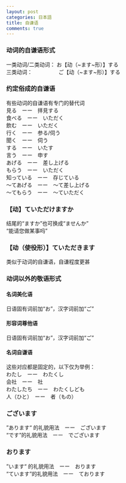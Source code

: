 ```yaml
---
layout: post
categories: 日本語
title: 自谦语
comments: true
---
```


### 动词的自谦语形式

一类动词/二类动词： お【动（~ます~形）】する  
三类动词：　　　　　ご【动（~ます~形）】する  

### 约定俗成的自谦语

有些动词的自谦语有专门的替代词  
見る　ーー　拝見する  
食べる　ーー　いただく  
飲む　ーー　いただく  
行く　ーー　参る/伺う  
聞く　ーー　伺う  
する　ーー　いたす  
言う　ーー　申す  
あげる　ーー　差し上げる  
もらう　ーー　いただく  
知っている　ーー　存じている  
～てあげる　ーー　～て差し上げる  
～てもらう　ーー　～ていただく  

### 【动】ていただけますか

结尾的“ますか”也可换成“ませんか”  
“能请您做某事吗”  

### 【动（使役形）】ていただきます

类似于动词的自谦语，自谦程度更甚  

### 动词以外的敬语形式

#### 名词美化语

日语固有词前加“お”，汉字词前加“ご”  

#### 形容词尊他语

日语固有词前加“お”，汉字词前加“ご”  

#### 名词自谦语

这些对应都是固定的，以下仅为举例：  
わたし　ーー　わたくし  
会社　ーー　社  
わたしたち　ーー　わたくしども  
人（ひと）　ーー　者（もの）  

### ございます

”あります“ 的礼貌用法　ーー　ございます  
“です”的礼貌用法　ーー　でございます  

### おります

”います“ 的礼貌用法　ーー　おります  
“ています”的礼貌用法　ーー　ております  